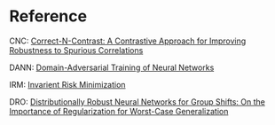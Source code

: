 # Reference

CNC: [Correct-N-Contrast: A Contrastive Approach for Improving Robustness to Spurious Correlations](https://arxiv.org/abs/2203.01517)

DANN: [Domain-Adversarial Training of Neural Networks](https://arxiv.org/abs/1505.07818)

IRM: [Invarient Risk Minimization](https://arxiv.org/abs/1907.02893)

DRO: [Distributionally Robust Neural Networks for Group Shifts: On the Importance of Regularization for Worst-Case Generalization](https://arxiv.org/abs/1911.08731)
